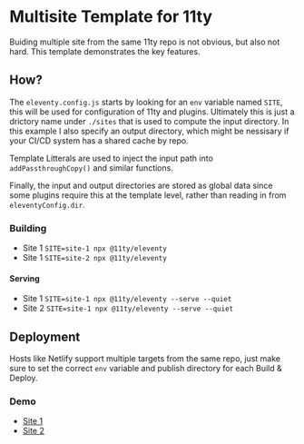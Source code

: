 # Multisite Template for 11ty

Buiding multiple site from the same 11ty repo is not obvious, but also not hard. This template demonstrates the key features.

## How?

The `eleventy.config.js` starts by looking for an `env` variable named `SITE`, this will be used for configuration of 11ty and plugins. Ultimately this is just a drictory name under `./sites` that is used to compute the input directory. In this example I also specify an output directory, which might be nessisary if your CI/CD system has a shared cache by repo.

Template Litterals are used to inject the input path into `addPassthroughCopy()` and similar functions.

Finally, the input and output directories are stored as global data since some plugins require this at the template level, rather than reading in from `eleventyConfig.dir`.

### Building
- Site 1 `SITE=site-1 npx @11ty/eleventy`
- Site 1 `SITE=site-2 npx @11ty/eleventy`

#### Serving
- Site 1 `SITE=site-1 npx @11ty/eleventy --serve --quiet`
- Site 2 `SITE=site-1 npx @11ty/eleventy --serve --quiet`

## Deployment

Hosts like Netlify support multiple targets from the same repo, just make sure to set the correct `env` variable and publish directory for each Build & Deploy.

### Demo
- [Site 1](https://11ty-multisite-site1.netlify.app)
- [Site 2](https://11ty-multisite-site2.netlify.app)